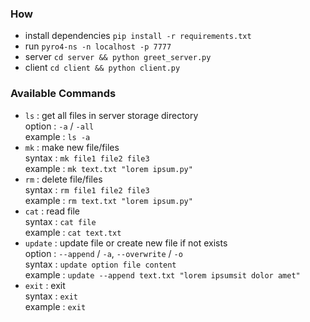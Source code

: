 
### How
 - install dependencies `pip install -r requirements.txt`
 - run `pyro4-ns -n localhost -p 7777`
 - server `cd server && python greet_server.py`
 - client `cd client && python client.py`

### Available Commands
- `ls` : get all files in server storage directory  \
  option : `-a` / `-all`\
  example : `ls -a`
- `mk` : make new file/files  
  syntax : `mk file1 file2 file3`  \
  example : `mk text.txt "lorem ipsum.py"`
- `rm` : delete file/files  
  syntax : `rm file1 file2 file3`  \
  example : `rm text.txt "lorem ipsum.py"`
- `cat` : read file  
  syntax : `cat file`  \
  example : `cat text.txt`
- `update` : update file or create new file if not exists  
  option : `--append` / `-a`, `--overwrite` / `-o`\
  syntax : `update option file content`  \
  example : `update --append text.txt "lorem ipsumsit dolor amet"`
- `exit` : exit  
  syntax : `exit`  \
  example : `exit`